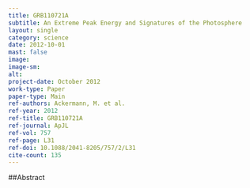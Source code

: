 ```yaml
---
title: GRB110721A
subtitle: An Extreme Peak Energy and Signatures of the Photosphere
layout: single
category: science
date: 2012-10-01
mast: false
image: 
image-sm: 
alt: 
project-date: October 2012
work-type: Paper
paper-type: Main
ref-authors: Ackermann, M. et al.
ref-year: 2012
ref-title: GRB110721A
ref-journal: ApJL
ref-vol: 757
ref-page: L31
ref-doi: 10.1088/2041-8205/757/2/L31
cite-count: 135
---
```



##Abstract
